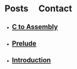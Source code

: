 # Posts &nbsp; &nbsp; Contact


- ## **[C to Assembly](posts/c2asm.md)**
- ## **[Prelude](posts/prelude.md)**
- ## **[Introduction](posts/introduction.md)**
